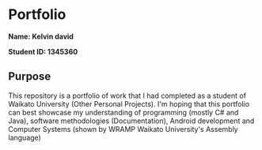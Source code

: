 # Portfolio
**Name: Kelvin david**


**Student ID: 1345360**

## Purpose
This repository is a portfolio of work that I had completed as a student of Waikato University (Other Personal Projects).
I'm hoping that this portfolio can best showcase my understanding of programming (mostly C# and Java),
software methodologies (Documentation), Android development and Computer Systems 
(shown by WRAMP Waikato University's Assembly language)
